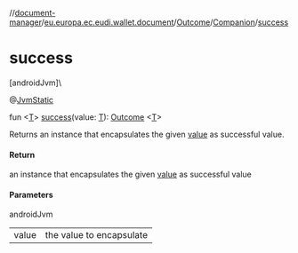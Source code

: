 //[document-manager](../../../../index.md)/[eu.europa.ec.eudi.wallet.document](../../index.md)/[Outcome](../index.md)/[Companion](index.md)/[success](success.md)

# success

[androidJvm]\

@[JvmStatic](https://kotlinlang.org/api/latest/jvm/stdlib/kotlin.jvm/-jvm-static/index.html)

fun &lt;[T](success.md)&gt; [success](success.md)(value: [T](success.md)): [Outcome](../index.md)
&lt;[T](success.md)&gt;

Returns an instance that encapsulates the given [value](success.md) as successful value.

#### Return

an instance that encapsulates the given [value](success.md) as successful value

#### Parameters

androidJvm

|       |                          |
|-------|--------------------------|
| value | the value to encapsulate |
